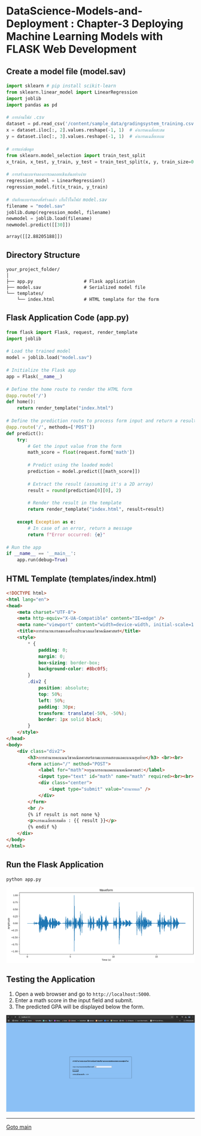 # DataScience-Models-and-Deployment : Chapter-3 Deploying Machine Learning Models with FLASK Web Development

## Create a model file (model.sav)
```py
import sklearn # pip install scikit-learn
from sklearn.linear_model import LinearRegression
import joblib
import pandas as pd

# การอ่านไฟล์ .csv
dataset = pd.read_csv('/content/sample_data/gradingsystem_training.csv')
x = dataset.iloc[:, 2].values.reshape(-1, 1)  # ค่าเกรดเฉลี่ยสะสม
y = dataset.iloc[:, 3].values.reshape(-1, 1)  # ค่าเกรดเฉลี่ยเทอม

# การแบ่งข้อมูล
from sklearn.model_selection import train_test_split
x_train, x_test, y_train, y_test = train_test_split(x, y, train_size=0.7, test_size=0.3, random_state=0)

# การสร้างแบบจำลองการถดถอยเชิงเส้นอย่างง่าย
regression_model = LinearRegression()
regression_model.fit(x_train, y_train)

# บันทึกแบบจำลองที่สร้างแล้ว เก็บไว้ในไฟล์ model.sav
filename = "model.sav"
joblib.dump(regression_model, filename)
newmodel = joblib.load(filename)
newmodel.predict([[30]])
```

```shell
array([[2.88205188]])
```

## Directory Structure
```shell
your_project_folder/
│
├── app.py                   # Flask application
├── model.sav                # Serialized model file
└── templates/
    └── index.html           # HTML template for the form
```

## Flask Application Code (app.py)
```py
from flask import Flask, request, render_template
import joblib

# Load the trained model
model = joblib.load("model.sav")

# Initialize the Flask app
app = Flask(__name__)

# Define the home route to render the HTML form
@app.route('/')
def home():
    return render_template("index.html")

# Define the prediction route to process form input and return a result
@app.route('/', methods=['POST'])
def predict():
    try:
        # Get the input value from the form
        math_score = float(request.form['math'])
        
        # Predict using the loaded model
        prediction = model.predict([[math_score]])
        
        # Extract the result (assuming it's a 2D array)
        result = round(prediction[0][0], 2)
        
        # Render the result in the template
        return render_template("index.html", result=result)
    
    except Exception as e:
        # In case of an error, return a message
        return f"Error occurred: {e}"

# Run the app
if __name__ == '__main__':
    app.run(debug=True)
```

## HTML Template (templates/index.html)
```html
<!DOCTYPE html>
<html lang="en">
<head>
    <meta charset="UTF-8">
    <meta http-equiv="X-UA-Compatible" content="IE=edge" />
    <meta name="viewport" content="width=device-width, initial-scale=1.0" />
    <title>การทำนายเกรดของเครื่องประมวลผลวิชาคณิตศาสตร์</title>
    <style>
        * {
            padding: 0;
            margin: 0;
            box-sizing: border-box;
            background-color: #8bc0f5;
        }
        .div2 {
            position: absolute;
            top: 50%;
            left: 50%;
            padding: 30px;
            transform: translate(-50%, -50%);
            border: 1px solid black;
        }
    </style>
</head>
<body>
    <div class="div2">
        <h3>การทำนายคะแนนวิชาคณิตศาสตร์ตามแบบทดสอบผลคะแนนสุดท้าย</h3> <br><br>
        <form action="/" method="POST">
            <label for="math">กรุณากรอกผลคะแนนคณิตศาสตร์:</label>
            <input type="text" id="math" name="math" required><br><br>
            <div class="center">
                <input type="submit" value="ทำนายผล" />
            </div>
        </form>
        <br />
        {% if result is not none %}
        <p>เกรดเฉลี่ยสะสมคือ : {{ result }}</p>
        {% endif %}
    </div>
</body>
</html>
```

## Run the Flask Application
```shell
python app.py
```

![01](/01.png)

##  Testing the Application
1. Open a web browser and go to `http://localhost:5000`.
2. Enter a math score in the input field and submit.
3. The predicted GPA will be displayed below the form.

![02](/02.png)

---

[Goto main](https://github.com/KOPE-Solution/DataScience-Models-and-Deployment/tree/main)
